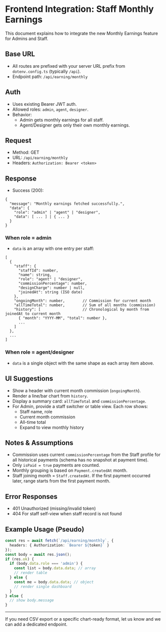 # Frontend Integration: Staff Monthly Earnings

This document explains how to integrate the new Monthly Earnings feature for Admins and Staff.

## Base URL
- All routes are prefixed with your server URL prefix from `dotenv.config.ts` (typically `/api`).
- Endpoint path: `/api/earning/monthly`

## Auth
- Uses existing Bearer JWT auth.
- Allowed roles: `admin`, `agent`, `designer`.
- Behavior:
  - Admin gets monthly earnings for all staff.
  - Agent/Designer gets only their own monthly earnings.

## Request
- Method: GET
- URL: `/api/earning/monthly`
- Headers: `Authorization: Bearer <token>`

## Response
- Success (200):
```
{
  "message": "Monthly earnings fetched successfully.",
  "data": {
    "role": "admin" | "agent" | "designer",
    "data": [ ... ] | { ... }
  }
}
```

### When role = admin
- `data` is an array with one entry per staff:
```
[
  {
    "staff": {
      "staffId": number,
      "name": string,
      "role": "agent" | "designer",
      "commissionPercentage": number,
      "designCharge": number | null,
      "joinedAt": string (ISO date)
    },
    "ongoingMonth": number,        // Commission for current month
    "allTimeTotal": number,        // Sum of all months (commission)
    "history": [                   // Chronological by month from joinedAt to current month
      { "month": "YYYY-MM", "total": number },
      ...
    ]
  },
  ...
]
```

### When role = agent/designer
- `data` is a single object with the same shape as each array item above.

## UI Suggestions
- Show a header with current month commission (`ongoingMonth`).
- Render a line/bar chart from `history`.
- Display a summary card: `allTimeTotal` and `commissionPercentage`.
- For Admin, provide a staff switcher or table view. Each row shows:
  - Staff name, role
  - Current month commission
  - All-time total
  - Expand to view monthly history

## Notes & Assumptions
- Commission uses current `commissionPercentage` from the Staff profile for all historical payments (schema has no snapshot at payment time).
- Only `isPaid = true` payments are counted.
- Monthly grouping is based on `Payment.createdAt` month.
- Staff joining month = `Staff.createdAt`. If the first payment occurred later, range starts from the first payment month.

## Error Responses
- 401 Unauthorized (missing/invalid token)
- 404 For staff self-view when staff record is not found

## Example Usage (Pseudo)
```ts
const res = await fetch(`/api/earning/monthly`, {
  headers: { Authorization: `Bearer ${token}` }
});
const body = await res.json();
if (res.ok) {
  if (body.data.role === 'admin') {
    const list = body.data.data; // array
    // render table
  } else {
    const me = body.data.data; // object
    // render single dashboard
  }
} else {
  // show body.message
}
```

---
If you need CSV export or a specific chart-ready format, let us know and we can add a dedicated endpoint.